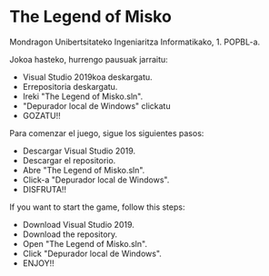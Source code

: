 # The Legend of Misko
Mondragon Unibertsitateko Ingeniaritza Informatikako, 1. POPBL-a. 

Jokoa hasteko, hurrengo pausuak jarraitu:

  - Visual Studio 2019koa deskargatu.
  - Errepositoria deskargatu.
  - Ireki "The Legend of Misko.sln".
  - "Depurador local de Windows" clickatu
  - GOZATU!!
  
Para comenzar el juego, sigue los siguientes pasos:

  - Descargar Visual Studio 2019.
  - Descargar el repositorio.
  - Abre "The Legend of Misko.sln".
  - Click-a "Depurador local de Windows".
  - DISFRUTA!!

If you want to start the game, follow this steps:

  - Download Visual Studio 2019.
  - Download the repository.
  - Open "The Legend of Misko.sln".
  - Click "Depurador local de Windows".
  - ENJOY!!
  


